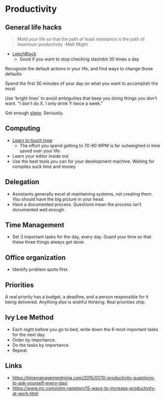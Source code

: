 # Productivity

## General life hacks

> Mold your life so that the path of least resistance is the path of maximum productivity -Matt Might

- [LeechBlock](https://addons.mozilla.org/en-US/firefox/addon/leechblock/)
  - Good if you want to stop checking slashdot 30 times a day

Recognize the default actions in your life, and find ways to change those defaults

Spend the first 30 minutes of your day on what you want to accomplish the most

Use 'bright lines' to avoid ambiguities that keep you doing things you don't want. "I don't do X. I only drink Y twice a week."

Get enough [sleep](./sleep.md). Seriously.

## Computing

- [Learn to touch type](http://10fastfingers.com/)
  - The effort you spend getting to 70-80 WPM is far outweighed in time saved over your life.
- Learn your editor inside out
- Use the best tools you can for your development machine. Waiting for compiles suck time and money.


## Delegation

- Assistants generally excel at maintaining systems, not creating them. *You* should have the big picture in your head.
- Have a documented process. Questions mean the process isn't documented well enough.

## Time Management

- Set 3 important tasks for the day, every day. Guard your time so that these three things always get done

## Office organization

- Identify problem spots first.

## Priorities

A real priority has a budget, a deadline, and a person responsible for it being delivered. Anything else is wishful thinking. Real priorities *ship*.

## Ivy Lee Method

- Each night before you go to bed, write down the 6 most important tasks for the next day.
- Order by importance.
- Do the tasks by importance.
- Repeat.

## Links

* <https://timemanagementninja.com/2015/01/10-productivity-questions-to-ask-yourself-every-day/>
* <https://www.inc.com/john-rampton/15-ways-to-increase-productivity-at-work.html>
